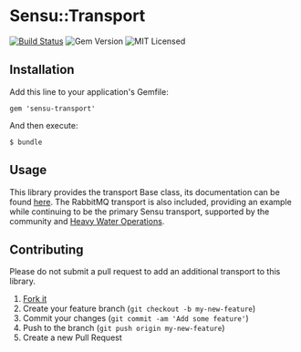 # Sensu::Transport

[![Build Status](https://travis-ci.org/sensu/sensu-transport.svg?branch=master)](https://travis-ci.org/sensu/sensu-transport)
![Gem Version](https://img.shields.io/gem/v/sensu-transport.svg)
![MIT Licensed](https://img.shields.io/github/license/sensu/sensu.svg)

## Installation

Add this line to your application's Gemfile:

    gem 'sensu-transport'

And then execute:

    $ bundle

## Usage

This library provides the transport Base class, its documentation can be found
[here](http://rubydoc.info/github/sensu/sensu-transport/Sensu/Transport/Base).
The RabbitMQ transport is also included, providing an example while
continuing to be the primary Sensu transport, supported by the
community and [Heavy Water Operations](http://hw-ops.com).

## Contributing

Please do not submit a pull request to add an additional transport to
this library.

1. [Fork it](https://github.com/sensu/sensu-transport/fork)
2. Create your feature branch (`git checkout -b my-new-feature`)
3. Commit your changes (`git commit -am 'Add some feature'`)
4. Push to the branch (`git push origin my-new-feature`)
5. Create a new Pull Request
